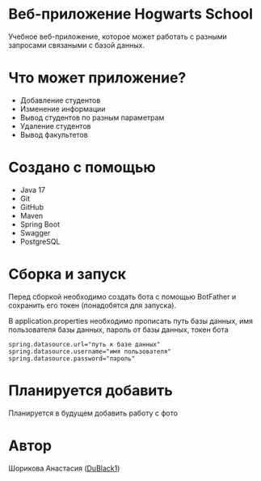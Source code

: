 # Веб-приложение Hogwarts School
Учебное веб-приложение, которое может работать с разными запросами связаными с базой данных. 

# Что может приложение?
- Добавление студентов
- Изменение информации
- Вывод студентов по разным параметрам
- Удаление студентов
- Вывод факультетов

# Создано с помощью
- Java 17
- Git
- GitHub
- Maven
- Spring Boot
- Swagger
- PostgreSQL

# Сборка и запуск
Перед сборкой необходимо создать бота с помощью BotFather и сохранить его токен (понадобятся для запуска).

В application.properties необходимо прописать путь базы данных, имя пользователя базы данных, пароль от базы данных, токен бота

```
spring.datasource.url="путь к базе данных"
spring.datasource.username="имя пользователя"
spring.datasource.password="пароль"

```

# Планируется добавить
Планируется в будущем добавить работу с фото

# Автор
Шорикова Анастасия ([DuBlack1](https://github.com/DuBlack1))
